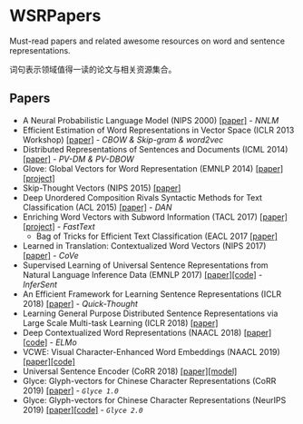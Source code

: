 # WSRPapers
Must-read papers and related awesome resources on word and sentence representations.

词句表示领域值得一读的论文与相关资源集合。

## Papers
- A Neural Probabilistic Language Model (NIPS 2000) [[paper]](http://papers.nips.cc/paper/1839-a-neural-probabilistic-language-model) - *NNLM*
- Efficient Estimation of Word Representations in Vector Space (ICLR 2013 Workshop) [[paper]](https://arxiv.org/abs/1301.3781) - *CBOW & Skip-gram & word2vec*
- Distributed Representations of Sentences and Documents (ICML 2014) [[paper]](http://proceedings.mlr.press/v32/le14.html) - *PV-DM & PV-DBOW*
- Glove: Global Vectors for Word Representation (EMNLP 2014) [[paper]](https://www.aclweb.org/anthology/D14-1162/)[[project]](https://nlp.stanford.edu/projects/glove/)
- Skip-Thought Vectors (NIPS 2015) [[paper]](http://papers.nips.cc/paper/5950-skip-thought-vectors)
- Deep Unordered Composition Rivals Syntactic Methods for Text Classification (ACL 2015) [[paper]](https://www.aclweb.org/anthology/P15-1162/) - *DAN*
- Enriching Word Vectors with Subword Information (TACL 2017) [[paper]](https://transacl.org/ojs/index.php/tacl/article/view/999/231)[[project]](https://fasttext.cc) - *FastText*
  - Bag of Tricks for Efficient Text Classification (EACL 2017 [[paper]](https://www.aclweb.org/anthology/E17-2068/)
- Learned in Translation: Contextualized Word Vectors (NIPS 2017) [[paper]](https://arxiv.org/abs/1708.00107) - *CoVe*
- Supervised Learning of Universal Sentence Representations from Natural Language Inference Data (EMNLP 2017) [[paper]](https://www.aclweb.org/anthology/D17-1070/)[[code]](https://github.com/facebookresearch/InferSent) - *InferSent*
- An Efficient Framework for Learning Sentence Representations (ICLR 2018) [[paper]](https://openreview.net/forum?id=rJvJXZb0W) - *Quick-Thought*
- Learning General Purpose Distributed Sentence Representations via Large Scale Multi-task Learning (ICLR 2018) [[paper]](https://openreview.net/forum?id=B18WgG-CZ)
- Deep Contextualized Word Representations (NAACL 2018) [[paper]](https://www.aclweb.org/anthology/N18-1202/)[[code]](https://allennlp.org/elmo) - *ELMo*
- VCWE: Visual Character-Enhanced Word Embeddings (NAACL 2019) [[paper]](https://www.aclweb.org/anthology/N19-1277/)[[code]](https://github.com/HSLCY/VCWE)
- Universal Sentence Encoder (CoRR 2018) [[paper]](https://arxiv.org/abs/1803.11175)[[model]](https://tfhub.dev/google/universal-sentence-encoder/2)
- Glyce: Glyph-vectors for Chinese Character Representations (CoRR 2019) [[paper]](https://arxiv.org/pdf/1901.10125v1.pdf) - *`Glyce 1.0`*
- Glyce: Glyph-vectors for Chinese Character Representations (NeurIPS 2019) [[paper]](https://arxiv.org/pdf/1901.10125.pdf)[[code]](https://github.com/ShannonAI/glyce)  - *`Glyce 2.0`*
